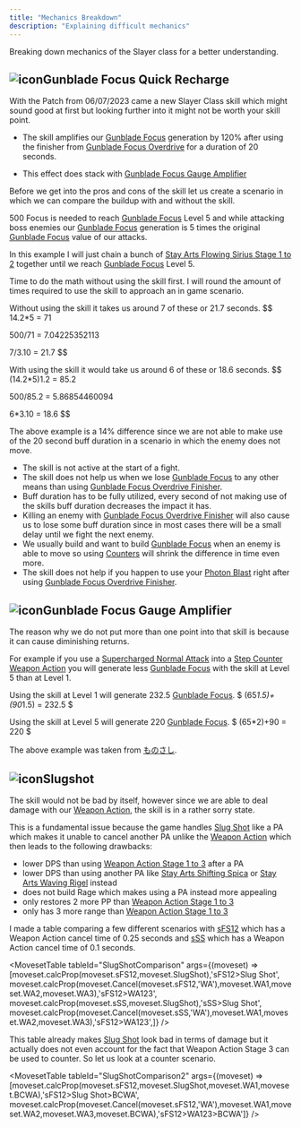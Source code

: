 ```yaml
---
title: "Mechanics Breakdown"
description: "Explaining difficult mechanics"
---
```


Breaking down mechanics of the Slayer class for a better understanding.

## <img src="/skill/38px-NGSUISkillGunbladeFocusQuickRecharge.png" alt="icon" className="heading-icon"/>Gunblade Focus Quick Recharge
With the Patch from 06/07/2023 came a new Slayer Class skill which might sound good at first but looking further into it might not be worth your skill point.

* The skill amplifies our [Gunblade Focus](/skill-tree/skills#gunblade-focus) generation by 120% after using the finisher from [Gunblade Focus Overdrive](/moveset/active-skills#gunblade-focus-overdrive) for a duration of 20 seconds.

* This effect does stack with [Gunblade Focus Gauge Amplifier](/skill-tree/skills#gunblade-focus-gauge-amplifier)

Before we get into the pros and cons of the skill let us create a scenario in which we can compare the buildup with and without the skill.

500 Focus is needed to reach [Gunblade Focus](/skill-tree/skills#gunblade-focus) Level 5 and while attacking boss enemies our [Gunblade Focus](/skill-tree/skills#gunblade-focus) generation is 5 times the original [Gunblade Focus](/skill-tree/skills#gunblade-focus) value of our attacks.

In this example I will just chain a bunch of [Stay Arts Flowing Sirius Stage 1 to 2](/moveset/photon-arts#sfs12) together until we reach [Gunblade Focus](/skill-tree/skills#gunblade-focus) Level 5.

Time to do the math without using the skill first. I will round the amount of times required to use the skill to approach an in game scenario.

Without using the skill it takes us around 7 of these or 21.7 seconds.
$$
14.2*5 = 71

500/71 = 7.04225352113

7/3.10 = 21.7
$$

With using the skill it would take us around 6 of these or 18.6 seconds.
$$
(14.2*5)1.2 = 85.2

500/85.2 = 5.86854460094

6*3.10 = 18.6
$$

The above example is a 14% difference since we are not able to make use of the 20 second buff duration in a scenario in which the enemy does not move.

* The skill is not active at the start of a fight.
* The skill does not help us when we lose [Gunblade Focus](/skill-tree/skills#gunblade-focus) to any other means than using [Gunblade Focus Overdrive Finisher](/moveset/active-skills#gunblade-focus-overdrive).
* Buff duration has to be fully utilized, every second of not making use of the skills buff duration decreases the impact it has.
* Killing an enemy with [Gunblade Focus Overdrive Finisher](/moveset/active-skills#gunblade-focus-overdrive) will also cause us to lose some buff duration since in most cases there will be a small delay until we fight the next enemy.
* We usually build and want to build [Gunblade Focus](/skill-tree/skills#gunblade-focus) when an enemy is able to move so using [Counters](/moveset/counters) will shrink the difference in time even more.
* The skill does not help if you happen to use your [Photon Blast](/moveset/photon-blast) right after using [Gunblade Focus Overdrive Finisher](/moveset/active-skills#gunblade-focus-overdrive).

## <img src="/skill/38px-NGSUISkillGunbladeFocusGaugeAmplifier.png" alt="icon" className="heading-icon"/>Gunblade Focus Gauge Amplifier
The reason why we do not put more than one point into that skill is because it can cause diminishing returns.

For example if you use a [Supercharged Normal Attack](/moveset/normal-attack#scna) into a [Step Counter Weapon Action](/moveset/counters#stepc-wa) you will generate less [Gunblade Focus](/skill-tree/skills#gunblade-focus) with the skill at Level 5 than at Level 1.

Using the skill at Level 1 will generate 232.5 [Gunblade Focus](/skill-tree/skills#gunblade-focus).
$
(65*1.5)+(90*1.5) = 232.5
$

Using the skill at Level 5 will generate 220 [Gunblade Focus](/skill-tree/skills#gunblade-focus).
$
(65*2)+90 = 220
$

The above example was taken from [ものさし](https://x.com/flowerint1034/status/1647830827160731654).

## <img src="/skill/38px-NGSUISkillSlugShot.png" alt="icon" className="heading-icon"/>Slugshot
The skill would not be bad by itself, however since we are able to deal damage with our [Weapon Action](/moveset/weapon-action#wa123), the skill is in a rather sorry state.

This is a fundamental issue because the game handles [Slug Shot](/moveset/slug-shot) like a PA which makes it unable to cancel another PA unlike the [Weapon Action](/moveset/weapon-action#wa123) which then leads to the following drawbacks:

* lower DPS than using [Weapon Action Stage 1 to 3](/moveset/weapon-action#wa123) after a PA
* lower DPS than using another PA like [Stay Arts Shifting Spica](/moveset/photon-arts#sss) or [Stay Arts Waving Rigel](/moveset/photon-arts#swr) instead 
* does not build Rage which makes using a PA instead more appealing
* only restores 2 more PP than [Weapon Action Stage 1 to 3](/moveset/weapon-action#wa123)
* only has 3 more range than [Weapon Action Stage 1 to 3](/moveset/weapon-action#wa123)

I made a table comparing a few different scenarios with [sFS12](/moveset/photon-arts#sfs12) which has a Weapon Action cancel time of 0.25 seconds and [sSS](/moveset/photon-arts#sss) which has a Weapon Action cancel time of 0.1 seconds.

<MovesetTable tableId="SlugShotComparison" args={(moveset) => [moveset.calcProp(moveset.sFS12,moveset.SlugShot),'sFS12>Slug Shot', moveset.calcProp(moveset.Cancel(moveset.sFS12,'WA'),moveset.WA1,moveset.WA2,moveset.WA3),'sFS12>WA123', moveset.calcProp(moveset.sSS,moveset.SlugShot),'sSS>Slug Shot', moveset.calcProp(moveset.Cancel(moveset.sSS,'WA'),moveset.WA1,moveset.WA2,moveset.WA3),'sFS12>WA123',]} />

This table already makes [Slug Shot](/moveset/slug-shot) look bad in terms of damage but it actually does not even account for the fact that Weapon Action Stage 3 can be used to counter.
So let us look at a counter scenario.

<MovesetTable tableId="SlugShotComparison2" args={(moveset) => [moveset.calcProp(moveset.sFS12,moveset.SlugShot,moveset.WA1,moveset.BCWA),'sFS12>Slug Shot>BCWA', moveset.calcProp(moveset.Cancel(moveset.sFS12,'WA'),moveset.WA1,moveset.WA2,moveset.WA3,moveset.BCWA),'sFS12>WA123>BCWA']} />